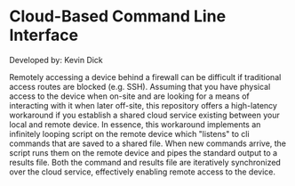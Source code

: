 # Cloud-Based Command Line Interface
Developed by: Kevin Dick

Remotely accessing a device behind a firewall can be difficult if traditional access routes are blocked (e.g. SSH). Assuming that you have physical access to the device when on-site and are looking for a means of interacting with it when later off-site, this repository offers a high-latency workaround if you establish a shared cloud service existing between your local and remote device.
In essence, this workaround implements an infinitely looping script on the remote device which "listens" to cli commands that are saved to a shared file. When new commands arrive, the script runs them on the remote device and pipes the standard output to a results file. Both the command and results file are iteratively synchronized over the cloud service, effectively enabling remote access to the device.

